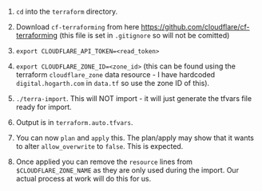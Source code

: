1. ```cd``` into the ```terraform``` directory.

2. Download ```cf-terraforming``` from here https://github.com/cloudflare/cf-terraforming (this file is set in ```.gitignore``` so will not be comitted)

3. ```export CLOUDFLARE_API_TOKEN=<read_token>```

4. ```export CLOUDFLARE_ZONE_ID=<zone_id>``` (this can be found using the terraform ```cloudflare_zone``` data resource - I have hardcoded ```digital.hogarth.com``` in ```data.tf``` so use the zone ID of this).

5. ```./terra-import```.  This will NOT import - it will just generate the tfvars file ready for import.

6. Output is in ```terraform.auto.tfvars```.

7. You can now ```plan``` and ```apply``` this.   The plan/apply may show that it wants to alter ```allow_overwrite``` to ```false```.  This is expected.

8. Once applied you can remove the ```resource``` lines from ```$CLOUDFLARE_ZONE_NAME``` as they are only used during the import.  Our actual process at work will do this for us.
